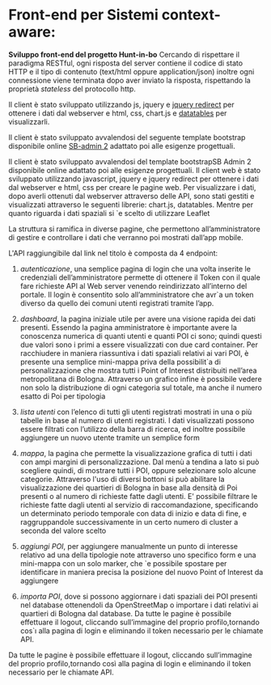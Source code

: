 # Front-end per Sistemi context-aware:

**Sviluppo front-end del progetto Hunt-in-bo**
Cercando di rispettare il paradigma RESTful, ogni risposta del server contiene il codice di stato HTTP e il tipo di contenuto (text/html oppure application/json) inoltre ogni connessione viene terminata dopo aver inviato la risposta, rispettando la proprietà *stateless* del protocollo http.

Il client è stato sviluppato utilizzando js, jquery e [jquery redirect](https://github.com/mgalante/jquery.redirect) per ottenere i dati dal webserver e html, css, chart.js e [datatables](https://datatables.net/reference/api/) per visualizzarli.


Il client è stato sviluppato avvalendosi del seguente template bootstrap disponibile online [SB-admin 2](https://blackrockdigital.github.io/startbootstrap-sb-admin-2/) adattato poi alle esigenze progettuali.

Il client è stato sviluppato avvalendosi del template bootstrapSB Admin 2 disponibile
online adattato poi alle esigenze progettuali.
Il client web è stato sviluppato utilizzando javascript, jquery e jquery redirect per ottenere
i dati dal webserver e html, css per creare le pagine web. Per visualizzare i dati, dopo averli
ottenuti dal webserver attraverso delle API, sono stati gestiti e visualizzati attraverso le
seguenti librerie: chart.js, datatables. Mentre per quanto riguarda i dati spaziali si `e scelto
di utilizzare Leaflet

La struttura si ramifica in diverse pagine, che permettono all’amministratore di gestire e
controllare i dati che verranno poi mostrati dall’app mobile.

L'API raggiungibile dal link nel titolo è composta da 4 endpoint:
1. *autenticazione*, una semplice pagina di login che una volta inserite le credenziali
dell’amministratore permette di ottenere il Token con il quale fare richieste API al
Web server venendo reindirizzato all’interno del portale. Il login è consentito solo
all’amministratore che avr`a un token diverso da quello dei comuni utenti registrati
tramite l’app.

2. *dashboard*, la pagina iniziale utile per avere una visione rapida dei dati presenti. Essendo la pagina amministratore è importante avere la conoscenza numerica di quanti
utenti e quanti POI ci sono; quindi questi due valori sono i primi a essere visualizzati
con due card container. Per racchiudere in maniera riassuntiva i dati spaziali relativi
ai vari POI, è presente una semplice mini-mappa priva della possibilit`a di personalizzazione che mostra tutti i Point of Interest distribuiti nell’area metropolitana di
Bologna. Attraverso un grafico infine è possibile vedere non solo la distribuzione di
ogni categoria sul totale, ma anche il numero esatto di Poi per tipologia

3. *lista utenti* con l’elenco di tutti gli utenti registrati mostrati in una o più tabelle
in base al numero di utenti registrati. I dati visualizzati possono essere filtrati
con l’utilizzo della barra di ricerca, ed inoltre possibile aggiungere un nuovo utente
tramite un semplice form

4. *mappa*, la pagina che permette la visualizzazione grafica di tutti i dati con ampi margini di personalizzazione. Dal menù a tendina a lato si può scegliere quindi, di mostrare tutti i POI, oppure selezionare solo alcune categorie. Attraverso l'uso di diversi bottoni si può abilitare la visualizzazione dei quartieri di Bologna in base alla densità di Poi presenti o al numero di richieste fatte dagli utenti. E' possibile filtrare le richieste fatte dagli utenti al servizio di raccomandazione, specificando un determinato periodo temporale con data di inizio e data di fine, e raggruppandole successivamente in un certo numero di cluster a seconda del valore scelto

5. *aggiungi POI*, per aggiungere manualmente un punto di interesse relativo ad una
della tipologie note attraverso uno specifico form e una mini-mappa con un solo
marker, che `e possibile spostare per identificare in maniera precisa la posizione del
nuovo Point of Interest da aggiungere

6. *importa POI*, dove si possono aggiornare i dati spaziali dei POI presenti nel database
ottenendoli da OpenStreetMap o importare i dati relativi ai quartieri di Bologna dal
database.
Da tutte le pagine è possibile effettuare il logout, cliccando sull’immagine del proprio
profilo,tornando cos`ı alla pagina di login e eliminando il token necessario per le chiamate
API.

Da tutte le pagine è possibile effettuare il logout, cliccando sull’immagine del proprio
profilo,tornando così alla pagina di login e eliminando il token necessario per le chiamate API.





